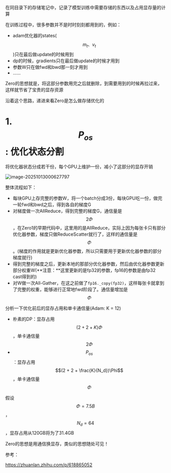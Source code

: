 在同目录下的存储笔记中，记录了模型训练中需要存储的东西以及占用显存量的计算

在训练过程中，很多参数并不是时时刻刻都用到的，例如：

* adam优化器的states($$m_t、v_t$$)只在最后做update的时候用到
* dp的时候，gradients只在最后做update的时候才用到
* 参数W只在做fwd和bwd那一刻才用到
* ......

Zero的思想就是，将这部分参数用完之后就删除，到需要用到的时候再拉过来，这样就节省了宝贵的显存资源

沿着这个思路，递进来看Zero是怎么做存储优化的

# 1. $$P_{os}$$: 优化状态分割

将优化器状态分成若干份，每个GPU上维护一份，减小了这部分的显存开销

![image-20251013000627797](C:\Users\Qufanhua\AppData\Roaming\Typora\typora-user-images\image-20251013000627797.png)

整体流程如下：

* 每块GPU上存完整的参数W，将一个batch分成3份，每块GPU吃一份，做完一轮fwd和bwd之后，得到各自的梯度G
* 对梯度做一次AllReduce，得到完整的梯度G，通信量是$$2\Phi$$，在Zero1的早期代码中，这里用的是AllReduce，实际上因为每张卡只有部分优化器参数，梯度只做ReduceScatter就行了，这样的通信量是$$\Phi$$。(梯度的作用就是更新优化器参数，所以只需要用于更新优化器参数的部分梯度就行)
* 得到完整的梯度之后，更新本地的那部分优化器参数，然后由优化器参数更新部分权重W(**注意：**这里更新的是fp32的参数，fp16的参数是由fp32 cast得到的)
* 对W做一次All-Gather，在这之前做了`fp16._copy(fp32)`，这样每张卡就拿到了完整的权重，能够进行正常地fwd阶段了。通信量增加是$$\Phi$$

分析一下优化前后的显存占用和单卡通信量(Adam: K = 12)

* 朴素的DP：显存占用$$(2 + 2 + K)\Phi$$，单卡通信量$$2\Phi$$
* $$P_{os}$$：显存占用$$(2 + 2 + \frac{K}{N_d})\Phi$$，单卡通信量$$\Phi$$

假设$$\Phi=7.5B$$，$$N_d=64$$，显存占用从120GB将为了31.4GB

Zero的思想是用通信换显存，类似的思想随处可见！













参考：

https://zhuanlan.zhihu.com/p/618865052



